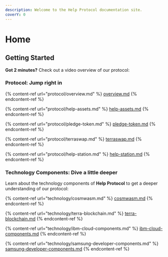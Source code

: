 ```yaml
---
description: Welcome to the Help Protocol documentation site.
coverY: 0
---
```


# Home

## Getting Started

**Got 2 minutes?** Check out a video overview of our protocol:

### Protocol: Jump right in

{% content-ref url="protocol/overview.md" %}
[overview.md](protocol/overview.md)
{% endcontent-ref %}

{% content-ref url="protocol/help-assets.md" %}
[help-assets.md](protocol/help-assets.md)
{% endcontent-ref %}

{% content-ref url="protocol/pledge-token.md" %}
[pledge-token.md](protocol/pledge-token.md)
{% endcontent-ref %}

{% content-ref url="protocol/terraswap.md" %}
[terraswap.md](protocol/terraswap.md)
{% endcontent-ref %}

{% content-ref url="protocol/help-station.md" %}
[help-station.md](protocol/help-station.md)
{% endcontent-ref %}

###

### Technology Components: Dive a little deeper

Learn about the technology components of **Help Protocol** to get a deeper understanding of our protocol:

{% content-ref url="technology/cosmwasm.md" %}
[cosmwasm.md](technology/cosmwasm.md)
{% endcontent-ref %}

{% content-ref url="technology/terra-blockchain.md" %}
[terra-blockchain.md](technology/terra-blockchain.md)
{% endcontent-ref %}

{% content-ref url="technology/ibm-cloud-components.md" %}
[ibm-cloud-components.md](technology/ibm-cloud-components.md)
{% endcontent-ref %}

{% content-ref url="technology/samsung-developer-components.md" %}
[samsung-developer-components.md](technology/samsung-developer-components.md)
{% endcontent-ref %}
